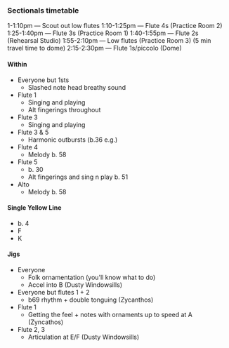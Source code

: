 ### Sectionals timetable
1-1:10pm — Scout out low flutes
1:10-1:25pm — Flute 4s (Practice Room 2)
1:25-1:40pm — Flute 3s (Practice Room 1)
1:40-1:55pm — Flute 2s (Rehearsal Studio)
1:55-2:10pm — Low flutes (Practice Room 3)
(5 min travel time to dome)
2:15-2:30pm — Flute 1s/piccolo (Dome)
#### Within
- Everyone but 1sts
	- Slashed note head breathy sound
- Flute 1
	- Singing and playing
	- Alt fingerings throughout
- Flute 3
	- Singing and playing
- Flute 3 & 5
	- Harmonic outbursts (b.36 e.g.)
- Flute 4
	- Melody b. 58
- Flute 5
	- b. 30
	- Alt fingerings and sing n play b. 51
- Alto 
	- Melody b. 58
#### Single Yellow Line
- b. 4
- F
- K
#### Jigs
- Everyone
	- Folk ornamentation (you'll know what to do)
	- Accel into B (Dusty Windowsills)
- Everyone but flutes 1 + 2
	- b69 rhythm + double tonguing (Zycanthos)
- Flute 1
	- Getting the feel + notes with ornaments up to speed at A (Zyncathos)
- Flute 2, 3
	- Articulation at E/F (Dusty Windowsills)